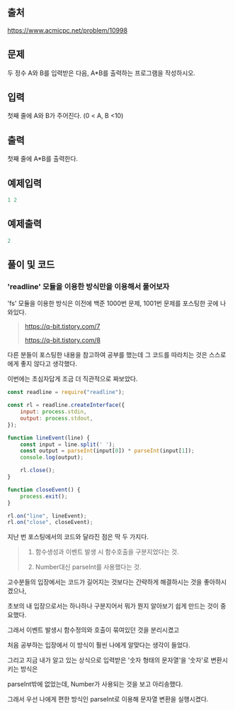 ## 출처

https://www.acmicpc.net/problem/10998





## 문제

두 정수 A와 B를 입력받은 다음, A*B를 출력하는 프로그램을 작성하시오.





## 입력

첫째 줄에  A와 B가 주어진다. (0 < A, B <10)





## 출력

첫째 줄에 A*B를 출력한다.





## 예제입력

```javascript
1 2
```





## 예제출력

```javascript
2
```







## 풀이 및 코드

### 'readline' 모듈을 이용한 방식만을 이용해서 풀어보자



'fs' 모듈을 이용한 방식은 이전에 백준 1000번 문제, 1001번 문제를 포스팅한 곳에 나와있다.

> https://q-bit.tistory.com/7
>
> https://q-bit.tistory.com/8

다른 분들이 포스팅한 내용을 참고하여 공부를 했는데 그 코드를 따라치는 것은 스스로에게 좋지 않다고 생각했다.

이번에는 초심자답게 조금 더 직관적으로 짜보았다.



```javascript
const readline = require("readline");

const rl = readline.createInterface({
    input: process.stdin,
    output: process.stdout,
});

function lineEvent(line) {
    const input = line.split(' ');
    const output = parseInt(input[0]) * parseInt(input[1]);
    console.log(output);

    rl.close();
}

function closeEvent() {
    process.exit();
}

rl.on("line", lineEvent);
rl.on("close", closeEvent);
```



지난 번 포스팅에서의 코드와 달라진 점은 딱 두 가지다.

> 1. 함수생성과 이벤트 발생 시 함수호출을 구분지었다는 것.
>
> 2. Number대신 parseInt를 사용했다는 것.



고수분들의 입장에서는 코드가 길어지는 것보다는 간략하게 해결하시는 것을 좋아하시겠으나,

초보의 내 입장으로서는 하나하나 구분지어서 뭐가 뭔지 알아보기 쉽게 만드는 것이 중요했다.

그래서 이벤트 발생시 함수정의와 호출이 묶여있던 것을 분리시켰고

처음 공부하는 입장에서 이 방식이 훨씬 나에게 알맞다는 생각이 들었다.



그리고 지금 내가 알고 있는 상식으로 입력받은 '숫자 형태의 문자열'을 '숫자'로 변환시키는 방식은

parseInt밖에 없었는데, Number가 사용되는 것을 보고 아리송했다.

그래서 우선 나에게 편한 방식인 parseInt로 이용해 문자열 변환을 실행시켰다.
